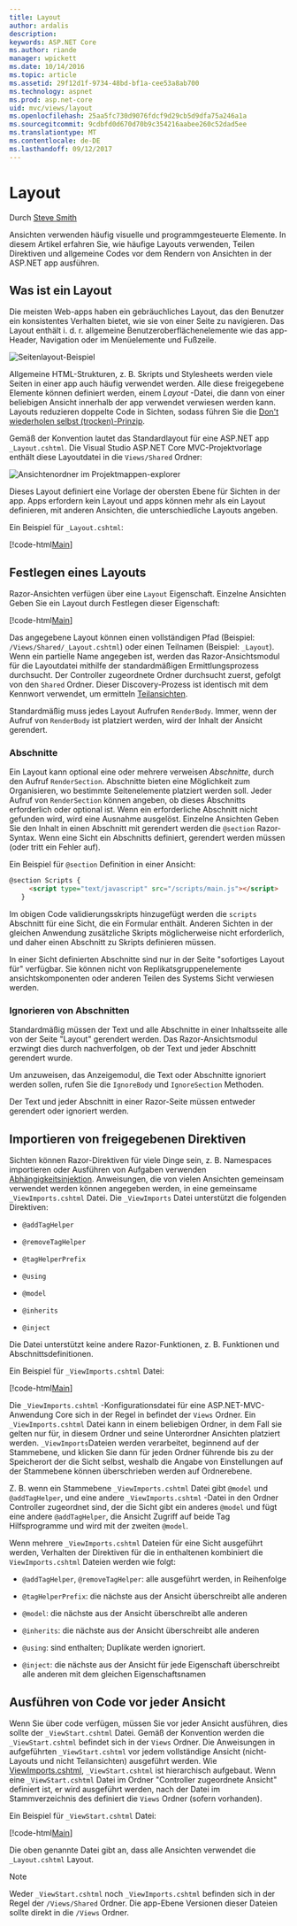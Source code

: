 ```yaml
---
title: Layout
author: ardalis
description: 
keywords: ASP.NET Core
ms.author: riande
manager: wpickett
ms.date: 10/14/2016
ms.topic: article
ms.assetid: 29f12d1f-9734-48bd-bf1a-cee53a8ab700
ms.technology: aspnet
ms.prod: asp.net-core
uid: mvc/views/layout
ms.openlocfilehash: 25aa5fc730d9076fdcf9d29cb5d9dfa75a246a1a
ms.sourcegitcommit: 9cdbfd0d670d70b9c354216aabee260c52dad5ee
ms.translationtype: MT
ms.contentlocale: de-DE
ms.lasthandoff: 09/12/2017
---
```

# <a name="layout"></a>Layout

Durch [Steve Smith](https://ardalis.com/)

Ansichten verwenden häufig visuelle und programmgesteuerte Elemente. In diesem Artikel erfahren Sie, wie häufige Layouts verwenden, Teilen Direktiven und allgemeine Codes vor dem Rendern von Ansichten in der ASP.NET app ausführen.

## <a name="what-is-a-layout"></a>Was ist ein Layout

Die meisten Web-apps haben ein gebräuchliches Layout, das den Benutzer ein konsistentes Verhalten bietet, wie sie von einer Seite zu navigieren. Das Layout enthält i. d. r. allgemeine Benutzeroberflächenelemente wie das app-Header, Navigation oder im Menüelemente und Fußzeile.

![Seitenlayout-Beispiel](layout/_static/page-layout.png)

Allgemeine HTML-Strukturen, z. B. Skripts und Stylesheets werden viele Seiten in einer app auch häufig verwendet werden. Alle diese freigegebene Elemente können definiert werden, einem *Layout* -Datei, die dann von einer beliebigen Ansicht innerhalb der app verwendet verwiesen werden kann. Layouts reduzieren doppelte Code in Sichten, sodass führen Sie die [Don't wiederholen selbst (trocken)-Prinzip](http://deviq.com/don-t-repeat-yourself/).

Gemäß der Konvention lautet das Standardlayout für eine ASP.NET app `_Layout.cshtml`. Die Visual Studio ASP.NET Core MVC-Projektvorlage enthält diese Layoutdatei in die `Views/Shared` Ordner:

![Ansichtenordner im Projektmappen-explorer](layout/_static/web-project-views.png)

Dieses Layout definiert eine Vorlage der obersten Ebene für Sichten in der app. Apps erfordern kein Layout und apps können mehr als ein Layout definieren, mit anderen Ansichten, die unterschiedliche Layouts angeben.

Ein Beispiel für `_Layout.cshtml`:

[!code-html[Main](../../common/samples/WebApplication1/Views/Shared/_Layout.cshtml?highlight=42,66)]

## <a name="specifying-a-layout"></a>Festlegen eines Layouts

Razor-Ansichten verfügen über eine `Layout` Eigenschaft. Einzelne Ansichten Geben Sie ein Layout durch Festlegen dieser Eigenschaft:

[!code-html[Main](../../common/samples/WebApplication1/Views/_ViewStart.cshtml?highlight=2)]

Das angegebene Layout können einen vollständigen Pfad (Beispiel: `/Views/Shared/_Layout.cshtml`) oder einen Teilnamen (Beispiel: `_Layout`). Wenn ein partielle Name angegeben ist, werden das Razor-Ansichtsmodul für die Layoutdatei mithilfe der standardmäßigen Ermittlungsprozess durchsucht. Der Controller zugeordnete Ordner durchsucht zuerst, gefolgt von den `Shared` Ordner. Dieser Discovery-Prozess ist identisch mit dem Kennwort verwendet, um ermitteln [Teilansichten](partial.md).

Standardmäßig muss jedes Layout Aufrufen `RenderBody`. Immer, wenn der Aufruf von `RenderBody` ist platziert werden, wird der Inhalt der Ansicht gerendert.

<a name=layout-sections-label></a>

### <a name="sections"></a>Abschnitte

Ein Layout kann optional eine oder mehrere verweisen *Abschnitte*, durch den Aufruf `RenderSection`. Abschnitte bieten eine Möglichkeit zum Organisieren, wo bestimmte Seitenelemente platziert werden soll. Jeder Aufruf von `RenderSection` können angeben, ob dieses Abschnitts erforderlich oder optional ist. Wenn ein erforderliche Abschnitt nicht gefunden wird, wird eine Ausnahme ausgelöst. Einzelne Ansichten Geben Sie den Inhalt in einen Abschnitt mit gerendert werden die `@section` Razor-Syntax. Wenn eine Sicht ein Abschnitts definiert, gerendert werden müssen (oder tritt ein Fehler auf).

Ein Beispiel für `@section` Definition in einer Ansicht:

```html
@section Scripts {
     <script type="text/javascript" src="/scripts/main.js"></script>
   }
   ```

Im obigen Code validierungsskripts hinzugefügt werden die `scripts` Abschnitt für eine Sicht, die ein Formular enthält. Anderen Sichten in der gleichen Anwendung zusätzliche Skripts möglicherweise nicht erforderlich, und daher einen Abschnitt zu Skripts definieren müssen.

In einer Sicht definierten Abschnitte sind nur in der Seite "sofortiges Layout für" verfügbar. Sie können nicht von Replikatsgruppenelemente ansichtskomponenten oder anderen Teilen des Systems Sicht verwiesen werden.

### <a name="ignoring-sections"></a>Ignorieren von Abschnitten

Standardmäßig müssen der Text und alle Abschnitte in einer Inhaltsseite alle von der Seite "Layout" gerendert werden. Das Razor-Ansichtsmodul erzwingt dies durch nachverfolgen, ob der Text und jeder Abschnitt gerendert wurde.

Um anzuweisen, das Anzeigemodul, die Text oder Abschnitte ignoriert werden sollen, rufen Sie die `IgnoreBody` und `IgnoreSection` Methoden.

Der Text und jeder Abschnitt in einer Razor-Seite müssen entweder gerendert oder ignoriert werden.

<a name=viewimports></a>

## <a name="importing-shared-directives"></a>Importieren von freigegebenen Direktiven

Sichten können Razor-Direktiven für viele Dinge sein, z. B. Namespaces importieren oder Ausführen von Aufgaben verwenden [Abhängigkeitsinjektion](dependency-injection.md). Anweisungen, die von vielen Ansichten gemeinsam verwendet werden können angegeben werden, in eine gemeinsame `_ViewImports.cshtml` Datei. Die `_ViewImports` Datei unterstützt die folgenden Direktiven:

* `@addTagHelper`

* `@removeTagHelper`

* `@tagHelperPrefix`

* `@using`

* `@model`

* `@inherits`

* `@inject`

Die Datei unterstützt keine andere Razor-Funktionen, z. B. Funktionen und Abschnittsdefinitionen.

Ein Beispiel für `_ViewImports.cshtml` Datei:

[!code-html[Main](../../common/samples/WebApplication1/Views/_ViewImports.cshtml)]

Die `_ViewImports.cshtml` -Konfigurationsdatei für eine ASP.NET-MVC-Anwendung Core sich in der Regel in befindet der `Views` Ordner. Ein `_ViewImports.cshtml` Datei kann in einem beliebigen Ordner, in dem Fall sie gelten nur für, in diesem Ordner und seine Unterordner Ansichten platziert werden. `_ViewImports`Dateien werden verarbeitet, beginnend auf der Stammebene, und klicken Sie dann für jeden Ordner führende bis zu der Speicherort der die Sicht selbst, weshalb die Angabe von Einstellungen auf der Stammebene können überschrieben werden auf Ordnerebene.

Z. B. wenn ein Stammebene `_ViewImports.cshtml` Datei gibt `@model` und `@addTagHelper`, und eine andere `_ViewImports.cshtml` -Datei in den Ordner Controller zugeordnet sind, der die Sicht gibt ein anderes `@model` und fügt eine andere `@addTagHelper`, die Ansicht Zugriff auf beide Tag Hilfsprogramme und wird mit der zweiten `@model`.

Wenn mehrere `_ViewImports.cshtml` Dateien für eine Sicht ausgeführt werden, Verhalten der Direktiven für die in enthaltenen kombiniert die `ViewImports.cshtml` Dateien werden wie folgt:

* `@addTagHelper`, `@removeTagHelper`: alle ausgeführt werden, in Reihenfolge

* `@tagHelperPrefix`: die nächste aus der Ansicht überschreibt alle anderen

* `@model`: die nächste aus der Ansicht überschreibt alle anderen

* `@inherits`: die nächste aus der Ansicht überschreibt alle anderen

* `@using`: sind enthalten; Duplikate werden ignoriert.

* `@inject`: die nächste aus der Ansicht für jede Eigenschaft überschreibt alle anderen mit dem gleichen Eigenschaftsnamen

<a name=viewstart></a>

## <a name="running-code-before-each-view"></a>Ausführen von Code vor jeder Ansicht

Wenn Sie über code verfügen, müssen Sie vor jeder Ansicht ausführen, dies sollte der `_ViewStart.cshtml` Datei. Gemäß der Konvention werden die `_ViewStart.cshtml` befindet sich in der `Views` Ordner. Die Anweisungen in aufgeführten `_ViewStart.cshtml` vor jedem vollständige Ansicht (nicht-Layouts und nicht Teilansichten) ausgeführt werden. Wie [ViewImports.cshtml](xref:mvc/views/layout#viewimports), `_ViewStart.cshtml` ist hierarchisch aufgebaut. Wenn eine `_ViewStart.cshtml` Datei im Ordner "Controller zugeordnete Ansicht" definiert ist, er wird ausgeführt werden, nach der Datei im Stammverzeichnis des definiert die `Views` Ordner (sofern vorhanden).

Ein Beispiel für `_ViewStart.cshtml` Datei:

[!code-html[Main](../../common/samples/WebApplication1/Views/_ViewStart.cshtml)]

Die oben genannte Datei gibt an, dass alle Ansichten verwendet die `_Layout.cshtml` Layout.

> [!NOTE]
> Weder `_ViewStart.cshtml` noch `_ViewImports.cshtml` befinden sich in der Regel der `/Views/Shared` Ordner. Die app-Ebene Versionen dieser Dateien sollte direkt in die `/Views` Ordner.
